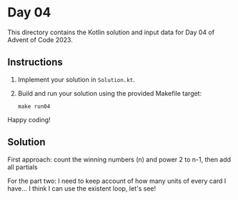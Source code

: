 # Day 04

This directory contains the Kotlin solution and input data for Day 04 of Advent of Code 2023.

## Instructions

1. Implement your solution in `Solution.kt`.
2. Build and run your solution using the provided Makefile target:

   ```
   make run04
   ```

Happy coding!

## Solution

First approach: count the winning numbers (n) and power 2 to n-1, then add all partials

For the part two: I need to keep account of how many units of every card I have... I think I can use the existent loop, let's see!